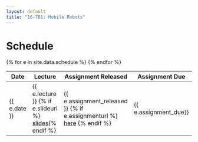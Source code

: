 ```yaml
---
layout: default
title: "16-761: Mobile Robots"
---
```


# Schedule

<table>
  <thead>
    <tr>
      <th>Date</th>
      <th>Lecture</th>
      <th>Assignment Released</th>
      <th>Assignment Due</th>
    </tr>
  </thead>
  <tbody>
    {% for e in site.data.schedule %}
    <tr>
      <td>{{ e.date }}</td>
      <td>{{ e.lecture }} {% if e.slideurl %} <a href="{{ e.slideurl }}">slides</a>{% endif %}</td>
      <td>{{ e.assignment_released }} {% if e.assignmenturl %} <a href="{{ e.assignmenturl }}">here</a> {% endif %}</td>
      <td>{{ e.assignment_due}}</td>
    </tr>
    {% endfor %}
  </tbody>
</table>
